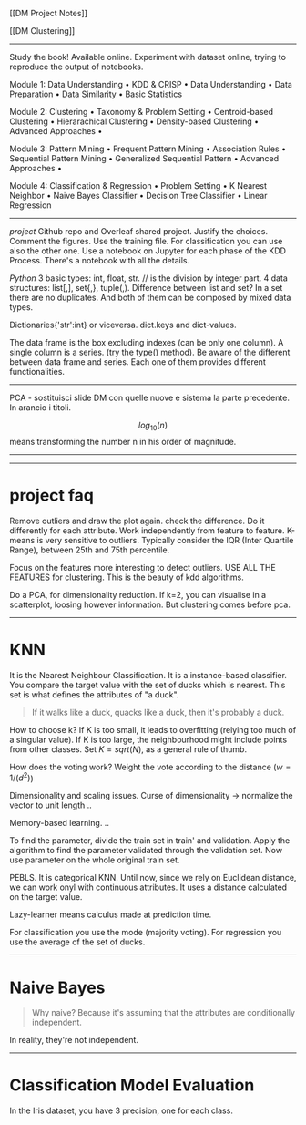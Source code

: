 

[[DM Project Notes]]

[[DM Clustering]]

---

Study the book! Available online.
Experiment with dataset online, trying to reproduce the output of notebooks.

Module 1: Data Understanding 
• KDD & CRISP 
• Data Understanding 
• Data Preparation 
• Data Similarity 
• Basic Statistics

Module 2: Clustering 
• Taxonomy & Problem Setting 
• Centroid-based Clustering 
• Hierarachical Clustering 
• Density-based Clustering 
• Advanced Approaches • 

Module 3: Pattern Mining 
• Frequent Pattern Mining 
• Association Rules 
• Sequential Pattern Mining 
• Generalized Sequential Pattern 
• Advanced Approaches • 

Module 4: Classification & Regression 
• Problem Setting 
• K Nearest Neighbor 
• Naive Bayes Classifier 
• Decision Tree Classifier 
• Linear Regression



---

*project*
Github repo and Overleaf shared project.
Justify the choices.
Comment the figures.
Use the training file. For classification you can use also the other one.
Use a notebook on Jupyter for each phase of the KDD Process.
There's a notebook with all the details.

*Python*
3 basic types: int, float, str.
// is the division by integer part.
4 data structures: list[,], set{,}, tuple(,).
Difference between list and set? In a set there are no duplicates. And both of them can be composed by mixed data types.

Dictionaries{'str':int} or viceversa.
dict.keys and dict-values.


The data frame is the box excluding indexes (can be only one column).
A single column is a series. (try the type() method).
Be aware of the different between data frame and series. 
Each one of them provides different functionalities.

---

 PCA - sostituisci slide DM con quelle nuove e sistema la parte precedente. In arancio i titoli.

$$log_{10}(n)$$ means transforming the number n in his order of magnitude.

---



---

# project faq

Remove outliers and draw the plot again. check the difference. Do it differently for each attribute. Work independently from feature to feature.
K-means is very sensitive to outliers.
Typically consider the IQR (Inter Quartile Range), between 25th and 75th percentile.

Focus on the features more interesting to detect outliers.
USE ALL THE FEATURES for clustering. This is the beauty of kdd algorithms.

Do a PCA, for dimensionality reduction.
If k=2, you can visualise in a scatterplot, loosing however information.
But clustering comes before pca.

---

# KNN
It is the Nearest Neighbour Classification.
It is a instance-based classifier.
You compare the target value with the set of ducks which is nearest. This set is what defines the attributes of "a duck".
> If it walks like a duck, quacks like a duck, then it's probably a duck.

How to choose k?
If K is too small, it leads to overfitting (relying too much of a singular value).
If K is too large, the neighbourhood might include points from other classes.
Set $K=sqrt(N)$, as a general rule of thumb.

How does the voting work?
Weight the vote according to the distance ($w = 1/(d^2)$)

Dimensionality and scaling issues.
Curse of dimensionality -> normalize the vector to unit length
..


Memory-based learning.
..

To find the parameter, divide the train set in train' and validation. Apply the algorithm to find the parameter validated through the validation set. Now use parameter on the whole original train set.

PEBLS.
It is categorical KNN.
Until now, since we rely on Euclidean distance, we can work onyl with continuous attributes.
It uses a distance calculated on the target value.

Lazy-learner means calculus made at prediction time.

For classification you use the mode (majority voting).
For regression you use the average of the set of ducks.

---

# Naive Bayes
> Why naive? Because it's assuming that the attributes are conditionally independent.

In reality, they're not independent.

---

# Classification Model Evaluation

  In the Iris dataset, you have 3 precision, one for each class.
  
  












